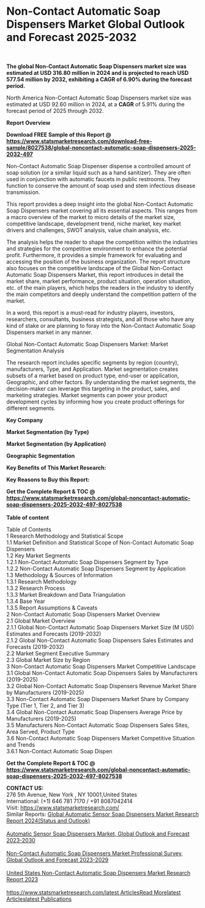<h1>Non-Contact Automatic Soap Dispensers Market Global Outlook and Forecast 2025-2032</h1><br/><p><strong>The global Non-Contact Automatic Soap Dispensers market size was estimated at USD 316.80 million in 2024 and is projected to reach USD 577.54 million by 2032, exhibiting a <strong>CAGR</strong> of 6.90% during the forecast period.</strong></p><p>North America Non-Contact Automatic Soap Dispensers market size was estimated at USD 92.60 million in 2024, at a <strong>CAGR</strong> of 5.91% during the forecast period of 2025 through 2032.</p><p><strong>Report Overview</strong></p><p><strong>Download FREE Sample of this Report @ <a href="https://www.statsmarketresearch.com/download-free-sample/8027538/global-noncontact-automatic-soap-dispensers-2025-2032-497">https://www.statsmarketresearch.com/download-free-sample/8027538/global-noncontact-automatic-soap-dispensers-2025-2032-497</a></strong></p><p>Non-Contact Automatic Soap Dispenser dispense a controlled amount of soap solution (or a similar liquid such as a hand sanitizer). They are often used in conjunction with automatic faucets in public restrooms. They function to conserve the amount of soap used and stem infectious disease transmission.</p><p>This report provides a deep insight into the global Non-Contact Automatic Soap Dispensers market covering all its essential aspects. This ranges from a macro overview of the market to micro details of the market size, competitive landscape, development trend, niche market, key market drivers and challenges, SWOT analysis, value chain analysis, etc.</p><p>The analysis helps the reader to shape the competition within the industries and strategies for the competitive environment to enhance the potential profit. Furthermore, it provides a simple framework for evaluating and accessing the position of the business organization. The report structure also focuses on the competitive landscape of the Global Non-Contact Automatic Soap Dispensers Market, this report introduces in detail the market share, market performance, product situation, operation situation, etc. of the main players, which helps the readers in the industry to identify the main competitors and deeply understand the competition pattern of the market.</p><p>In a word, this report is a must-read for industry players, investors, researchers, consultants, business strategists, and all those who have any kind of stake or are planning to foray into the Non-Contact Automatic Soap Dispensers market in any manner.</p><p>Global Non-Contact Automatic Soap Dispensers Market: Market Segmentation Analysis</p><p>The research report includes specific segments by region (country), manufacturers, Type, and Application. Market segmentation creates subsets of a market based on product type, end-user or application, Geographic, and other factors. By understanding the market segments, the decision-maker can leverage this targeting in the product, sales, and marketing strategies. Market segments can power your product development cycles by informing how you create product offerings for different segments.</p><p><strong>Key Company</strong></p><p><strong>Market Segmentation (by Type)</strong></p><p><strong>Market Segmentation (<strong>by Application</strong>)</strong></p><p><strong>Geographic Segmentation</strong></p><p><strong>Key Benefits of This Market Research:</strong></p><p><strong>Key <strong>Reasons to Buy</strong> this Report:</strong></p><div><b>Get the Complete Report & TOC @ <a href="https://www.statsmarketresearch.com/global-noncontact-automatic-soap-dispensers-2025-2032-497-8027538">https://www.statsmarketresearch.com/global-noncontact-automatic-soap-dispensers-2025-2032-497-8027538</a></b></div><br><b>Table of content</b><p>Table of Contents<br />1 Research Methodology and Statistical Scope<br />1.1 Market Definition and Statistical Scope of Non-Contact Automatic Soap Dispensers<br />1.2 Key Market Segments<br />1.2.1 Non-Contact Automatic Soap Dispensers Segment by Type<br />1.2.2 Non-Contact Automatic Soap Dispensers Segment by Application<br />1.3 Methodology & Sources of Information<br />1.3.1 Research Methodology<br />1.3.2 Research Process<br />1.3.3 Market Breakdown and Data Triangulation<br />1.3.4 Base Year<br />1.3.5 Report Assumptions & Caveats<br />2 Non-Contact Automatic Soap Dispensers Market Overview<br />2.1 Global Market Overview<br />2.1.1 Global Non-Contact Automatic Soap Dispensers Market Size (M USD) Estimates and Forecasts (2019-2032)<br />2.1.2 Global Non-Contact Automatic Soap Dispensers Sales Estimates and Forecasts (2019-2032)<br />2.2 Market Segment Executive Summary<br />2.3 Global Market Size by Region<br />3 Non-Contact Automatic Soap Dispensers Market Competitive Landscape<br />3.1 Global Non-Contact Automatic Soap Dispensers Sales by Manufacturers (2019-2025)<br />3.2 Global Non-Contact Automatic Soap Dispensers Revenue Market Share by Manufacturers (2019-2025)<br />3.3 Non-Contact Automatic Soap Dispensers Market Share by Company Type (Tier 1, Tier 2, and Tier 3)<br />3.4 Global Non-Contact Automatic Soap Dispensers Average Price by Manufacturers (2019-2025)<br />3.5 Manufacturers Non-Contact Automatic Soap Dispensers Sales Sites, Area Served, Product Type<br />3.6 Non-Contact Automatic Soap Dispensers Market Competitive Situation and Trends<br />3.6.1 Non-Contact Automatic Soap Dispen<br><div><b>Get the Complete Report & TOC @ <a href="https://www.statsmarketresearch.com/global-noncontact-automatic-soap-dispensers-2025-2032-497-8027538">https://www.statsmarketresearch.com/global-noncontact-automatic-soap-dispensers-2025-2032-497-8027538</a></b></div></p> <b>CONTACT US:</b><br>276 5th Avenue, New York , NY 10001,United States<br>International: (+1) 646 781 7170 / +91 8087042414<br>Visit: <a href="https://www.statsmarketresearch.com/">https://www.statsmarketresearch.com/</a><br>Similar Reports: <a href="https://www.statsmarketresearch.com/global-noncontact-automatic-soap-dispensers-2025-2032-497-8027538">Global Automatic Sensor Soap Dispensers Market Research Report 2024(Status and Outlook)</a><br/><br/><a href="https://www.statsmarketresearch.com/global-noncontact-automatic-soap-dispensers-2025-2032-497-8027538">Automatic Sensor Soap Dispensers Market, Global Outlook and Forecast 2023-2030</a><br/><br/><a href="https://www.statsmarketresearch.com/global-noncontact-automatic-soap-dispensers-2025-2032-497-8027538">Non-Contact Automatic Soap Dispensers Market Professional Survey, Global Outlook and Forecast 2023-2029</a><br/><br/><a href="https://www.statsmarketresearch.com/global-noncontact-automatic-soap-dispensers-2025-2032-497-8027538">United States Non-Contact Automatic Soap Dispensers Market Research Report 2023</a><br/><br/><a href="https://gyeongbokgung.com">https://www.statsmarketresearch.com/</a><a href="https://hallyeomaritime.com">latest Articles</a><a href="https://jingwansa.com">Read More</a><a href=https://nguoiviet.jp/">latest Articles</a><a href="https://www.intelmarketresearch.com/">latest Publications</a>